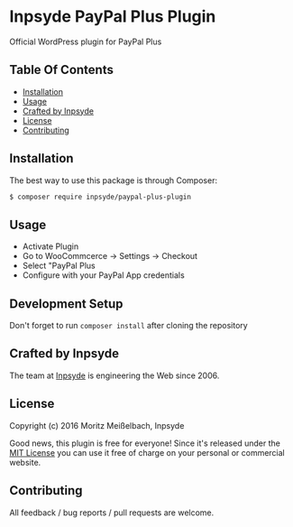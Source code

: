 # Inpsyde PayPal Plus Plugin

Official WordPress plugin for PayPal Plus

## Table Of Contents

* [Installation](#installation)
* [Usage](#usage)
* [Crafted by Inpsyde](#crafted-by-inpsyde)
* [License](#license)
* [Contributing](#contributing)

## Installation

The best way to use this package is through Composer:

```BASH
$ composer require inpsyde/paypal-plus-plugin
```

## Usage

* Activate Plugin
* Go to WooCommcerce -> Settings -> Checkout
* Select "PayPal Plus
* Configure with your PayPal App credentials

## Development Setup

Don't forget to run `composer install` after cloning the repository

## Crafted by Inpsyde

The team at [Inpsyde](http://inpsyde.com) is engineering the Web since 2006.

## License

Copyright (c) 2016 Moritz Meißelbach, Inpsyde

Good news, this plugin is free for everyone! Since it's released under the [MIT License](LICENSE) you can use it free of charge on your personal or commercial website.

## Contributing

All feedback / bug reports / pull requests are welcome.